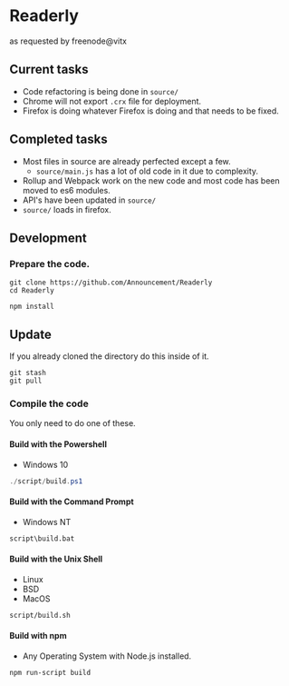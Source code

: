 # Readerly

as requested by freenode@vitx

## Current tasks

- Code refactoring is being done in `source/`
- Chrome will not export `.crx` file for deployment.
- Firefox is doing whatever Firefox is doing and that needs to be fixed.

## Completed tasks

- Most files in source are already perfected except a few.
  - `source/main.js` has a lot of old code in it due to complexity.
- Rollup and Webpack work on the new code and most code has been moved to es6 modules.
- API's have been updated in `source/`
- `source/` loads in firefox.

## Development

### Prepare the code.

``` command
git clone https://github.com/Announcement/Readerly
cd Readerly

npm install
```

## Update

If you already cloned the directory do this inside of it.

``` command
git stash
git pull
```

### Compile the code

You only need to do one of these.

#### Build with the Powershell

- Windows 10

``` powershell
./script/build.ps1
```

#### Build with the Command Prompt

- Windows NT

``` cmd
script\build.bat
```

#### Build with the Unix Shell

- Linux
- BSD
- MacOS

``` sh
script/build.sh
```

#### Build with npm

- Any Operating System with Node.js installed.

``` command
npm run-script build
```

